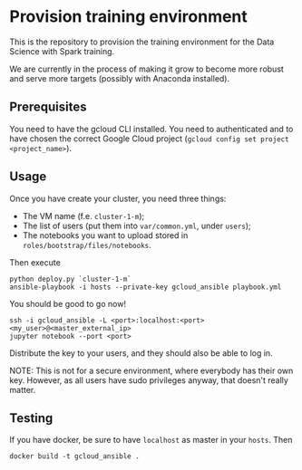 # Provision training environment

This is the repository to provision the training environment for the Data Science with Spark
training.

We are currently in the process of making it grow to become more robust and serve more targets
(possibly with Anaconda installed).

## Prerequisites

You need to have the gcloud CLI installed. You need to authenticated and to have chosen the correct
Google Cloud project (`gcloud config set project <project_name>`).

## Usage

Once you have create your cluster, you need three things:

- The VM name (f.e. `cluster-1-m`);
- The list of users (put them into `var/common.yml`, under `users`);
- The notebooks you want to upload stored in `roles/bootstrap/files/notebooks`.

Then execute

```
python deploy.py `cluster-1-m`
ansible-playbook -i hosts --private-key gcloud_ansible playbook.yml
```

You should be good to go now!

```
ssh -i gcloud_ansible -L <port>:localhost:<port> <my_user>@<master_external_ip>
jupyter notebook --port <port>
```

Distribute the key to your users, and they should also be able to log in.



NOTE: This is not for a secure environment, where everybody has their own key. However, as all users
have sudo privileges anyway, that doesn't really matter.


## Testing

If you have docker, be sure to have `localhost` as master in your `hosts`. Then

```
docker build -t gcloud_ansible .
```